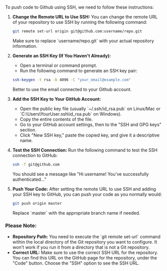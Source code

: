To push code to Github using SSH, we need to follow these instructions:

1. **Change the Remote URL to Use SSH:**
   You can change the remote URL of your repository to use SSH by running the following command:
   ```bash
   git remote set-url origin git@github.com:username/repo.git
   ```
   Make sure to replace \`username/repo.git\` with your actual repository information.

2. **Generate an SSH Key (If You Haven't Already):**
   - Open a terminal or command prompt.
   - Run the following command to generate an SSH key pair:
   ```bash
   ssh-keygen -t rsa -b 4096 -C "your_email@example.com"
   ```
   Better to use the email connected to your Github account.

3. **Add the SSH Key to Your GitHub Account:**
   - Open the public key file (usually \`~/.ssh/id_rsa.pub\` on Linux/Mac or \`C:\Users\YourUser\.ssh\id_rsa.pub\` on Windows).
   - Copy the entire contents of the file.
   - Go to your GitHub account settings, then to the "SSH and GPG keys" section.
   - Click "New SSH key," paste the copied key, and give it a descriptive name.

4. **Test the SSH Connection:**
   Run the following command to test the SSH connection to GitHub:
   ```bash
   ssh -T git@github.com
   ```
   You should see a message like "Hi username! You've successfully authenticated..."

5. **Push Your Code:**
   After setting the remote URL to use SSH and adding your SSH key to GitHub, you can push your code as you normally would:
   ```bash
   git push origin master
   ```
   Replace \`master\` with the appropriate branch name if needed.

### Please Note:
- **Repository Path:** You need to execute the \`git remote set-url\` command within the local directory of the Git repository you want to configure. It won't work if you run it from a directory that is not a Git repository.
- **Correct URL:** Make sure to use the correct SSH URL for the repository. You can find this URL on the GitHub page for the repository, under the "Code" button. Choose the "SSH" option to see the SSH URL.
